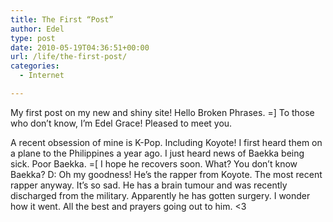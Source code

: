 ```yaml
---
title: The First “Post”
author: Edel
type: post
date: 2010-05-19T04:36:51+00:00
url: /life/the-first-post/
categories:
  - Internet

---
```

My first post on my new and shiny site! Hello Broken Phrases. =] To those who don’t know, I’m Edel Grace! Pleased to meet you.

A recent obsession of mine is K-Pop. Including Koyote! I first heard them on a plane to the Philippines a year ago. I just heard news of Baekka being sick. Poor Baekka. =[ I hope he recovers soon. What? You don’t know Baekka? D: Oh my goodness! He’s the rapper from Koyote. The most recent rapper anyway. It’s so sad. He has a brain tumour and was recently discharged from the military. Apparently he has gotten surgery. I wonder how it went. All the best and prayers going out to him. <3

<ol class="footnote">
</ol>
